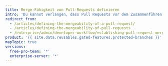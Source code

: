```yaml
---
title: Merge-Fähigkeit von Pull-Requests definieren
intro: 'Du kannst verlangen, dass Pull Requests vor dem Zusammenführen einige Tests bestehen müssen. Du kannst beispielsweise Pull Requests blockieren, welche Statuschecks nicht bestehen, oder verlangen, dass Pull Requests für das Zusammenführen eine bestimmte Anzahl von genehmigenden Reviews aufweisen müssen.'
redirect_from:
  - /articles/defining-the-mergeability-of-a-pull-request/
  - /articles/defining-the-mergeability-of-pull-requests
  - /enterprise/admin/developer-workflow/establishing-pull-request-merge-conditions
product: '{{ site.data.reusables.gated-features.protected-branches }}'
mapTopic: true
versions:
  free-pro-team: '*'
  enterprise-server: '*'
---
```


